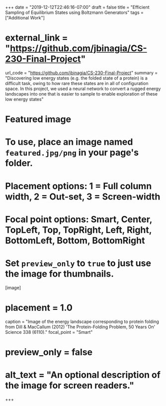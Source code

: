 +++
date = "2019-12-12T22:46:16-07:00"
draft = false
title = "Efficient Sampling of Equilibrium States using Boltzmann Generators"
tags = ["Additional Work"]
# external_link = "https://github.com/jbinagia/CS-230-Final-Project"
url_code = "https://github.com/jbinagia/CS-230-Final-Project"
summary = "Discovering low energy states (e.g. the folded state of a protein) is a difficult task, owing to how rare these states are in all of configuration space. In this project, we used a neural network to convert a rugged energy landscapes into one that is easier to sample to enable exploration of these low energy states"

# Featured image
# To use, place an image named `featured.jpg/png` in your page's folder.
# Placement options: 1 = Full column width, 2 = Out-set, 3 = Screen-width
# Focal point options: Smart, Center, TopLeft, Top, TopRight, Left, Right, BottomLeft, Bottom, BottomRight
# Set `preview_only` to `true` to just use the image for thumbnails.
[image]
# placement = 1.0
  caption = "Image of the energy landscape corresponding to protein folding from Dill & MacCallum (2012) 'The Protein-Folding Problem, 50 Years On' Science 338 (6110)."
  focal_point = "Smart"
# preview_only = false
  # alt_text = "An optional description of the image for screen readers."
+++
